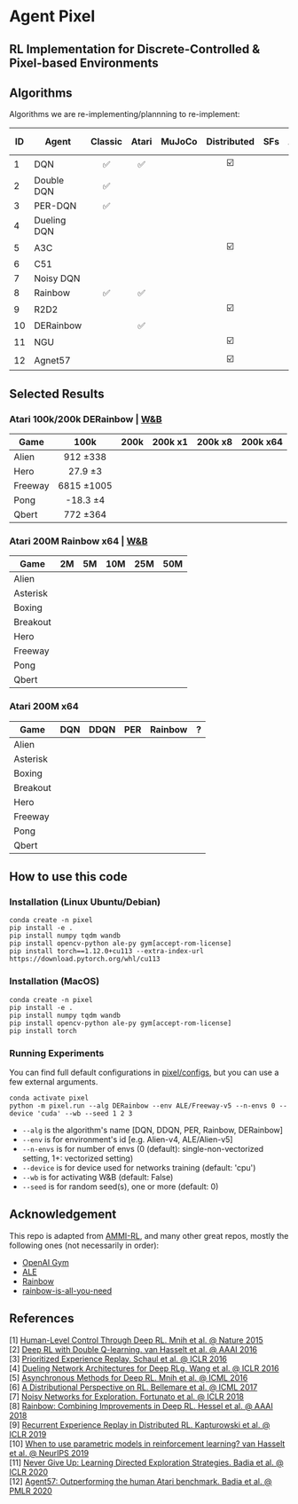 # Agent Pixel

## RL Implementation for Discrete-Controlled & Pixel-based Environments

## Algorithms
Algorithms we are re-implementing/plannning to re-implement:

| ID | Agent | Classic | Atari | MuJoCo | Distributed | SFs | Pre-Training |
| --- | --- | :---: | :---: | :---: | :---: | :---: | :---: |
| 1 | DQN | ✅ | ✅ |  | ☑️ |  |  |
| 2 | Double DQN | ✅ |  |  |  |  |  |
| 3 | PER-DQN | ✅ |  |  |  |  |  |
| 4 | Dueling DQN |  |  |  |  |  |  |
| 5 | A3C |  |  |  | ☑️ |  |  |
| 6 | C51 |  |  |  |  |  |  |
| 7 | Noisy DQN |  |  |  |  |  |  |
| 8 | Rainbow | ✅ | ✅ |  |  |  |  |
| 9 | R2D2 |  |  |  | ☑️ |  |  |
| 10 | DERainbow |  | ✅ |  |  |  |  |
| 11 | NGU |  |  |  | ☑️ |  |  |
| 12 | Agnet57 |  |  |  | ☑️ |  |  |

## Selected Results
### Atari 100k/200k DERainbow | [W&B](https://wandb.ai/rami-ahmed/ATARI-100-200K?workspace=user-rami-ahmed)
| Game | 100k | 200k | 200k x1 | 200k x8 | 200k x64 |
| --- | :---: | :---: | :---: | :---: | :---: |
| Alien | 912 ±338 |  |  |  |  |
| Hero | 27.9 ±3 |  |  |  |  |
| Freeway | 6815 ±1005 |  |  |  |  |
| Pong | -18.3 ±4 |  |  |  |  |
| Qbert | 772 ±364 |  |  |  |  |

### Atari 200M Rainbow x64 | [W&B](https://)
| Game | 2M | 5M | 10M | 25M | 50M |
| --- | :---: | :---: | :---: | :---: | :---: |
| Alien |  |  |  |  |  |
| Asterisk |  |  |  |  |  |
| Boxing |  |  |  |  |  |
| Breakout |  |  |  |  |  |
| Hero |  |  |  |  |  |
| Freeway |  |  |  |  |  |
| Pong |  |  |  |  |  |
| Qbert |  |  |  |  |  |

### Atari 200M x64
| Game | DQN | DDQN | PER | Rainbow | ? |
| --- | :---: | :---: | :---: | :---: | :---: |
| Alien |  |  |  |  |  |
| Asterisk |  |  |  |  |  |
| Boxing |  |  |  |  |  |
| Breakout |  |  |  |  |  |
| Hero |  |  |  |  |  |
| Freeway |  |  |  |  |  |
| Pong |  |  |  |  |  |
| Qbert |  |  |  |  |  |

## How to use this code
### Installation (Linux Ubuntu/Debian)
```
conda create -n pixel
pip install -e .
pip install numpy tqdm wandb
pip install opencv-python ale-py gym[accept-rom-license]
pip install torch==1.12.0+cu113 --extra-index-url https://download.pytorch.org/whl/cu113
```

### Installation (MacOS)
```
conda create -n pixel
pip install -e .
pip install numpy tqdm wandb
pip install opencv-python ale-py gym[accept-rom-license]
pip install torch
```

### Running Experiments
You can find full default configurations in [pixel/configs](https://github.com/RamiSketcher/AgentPixel/tree/main/pixel/configs), but you can use a few external arguments.
```
conda activate pixel
python -m pixel.run --alg DERainbow --env ALE/Freeway-v5 --n-envs 0 --device 'cuda' --wb --seed 1 2 3
```
* ```--alg``` is the algorithm's name [DQN, DDQN, PER, Rainbow, DERainbow]
* ```--env``` is for environment's id [e.g. Alien-v4, ALE/Alien-v5]
* ```--n-envs``` is for number of envs (0 (default): single-non-vectorized setting, 1+: vectorized setting)
* ```--device``` is for device used for networks training (default: 'cpu')
* ```--wb``` is for activating W&B (default: False)
* ```--seed``` is for random seed(s), one or more (default: 0)


## Acknowledgement
This repo is adapted from [AMMI-RL](https://github.com/RamiSketcher/AMMI-RL), and many other great repos, mostly the following ones (not necessarily in order):
- [OpenAI Gym](https://github.com/openai/gym)
- [ALE](https://github.com/mgbellemare/Arcade-Learning-Environment)
- [Rainbow](https://github.com/Kaixhin/Rainbow)
- [rainbow-is-all-you-need](https://github.com/Curt-Park/rainbow-is-all-you-need/)

## References 

[1] [Human-Level Control Through Deep RL. Mnih et al. @ Nature 2015](https://www.nature.com/articles/nature14236)  
[2] [Deep RL with Double Q-learning. van Hasselt et al. @ AAAI 2016](https://arxiv.org/abs/1509.06461)  
[3] [Prioritized Experience Replay. Schaul et al. @ ICLR 2016](https://arxiv.org/abs/1511.05952?context=cs)  
[4] [Dueling Network Architectures for Deep RLg. Wang et al. @ ICLR 2016](https://arxiv.org/abs/1511.06581)  
[5] [Asynchronous Methods for Deep RL. Mnih et al. @ ICML 2016](https://arxiv.org/abs/1602.01783)  
[6] [A Distributional Perspective on RL. Bellemare et al. @ ICML 2017](https://arxiv.org/abs/1707.06887)  
[7] [Noisy Networks for Exploration. Fortunato et al. @ ICLR 2018](https://arxiv.org/abs/1706.10295)  
[8] [Rainbow: Combining Improvements in Deep RL. Hessel et al. @ AAAI 2018](https://arxiv.org/abs/1710.02298)  
[9] [Recurrent Experience Replay in Distributed RL. Kapturowski et al. @ ICLR 2019](https://www.deepmind.com/publications/recurrent-experience-replay-in-distributed-reinforcement-learning)  
[10] [When to use parametric models in reinforcement learning? van Hasselt et al. @ NeurIPS 2019](https://arxiv.org/abs/1906.05243)  
[11] [Never Give Up: Learning Directed Exploration Strategies. Badia et al. @ ICLR 2020](https://arxiv.org/abs/2002.06038)  
[12] [Agent57: Outperforming the human Atari benchmark. Badia et al. @ PMLR 2020](https://arxiv.org/abs/2003.13350)  
